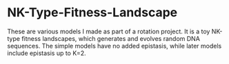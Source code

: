 # NK-Type-Fitness-Landscape
These are various models I made as part of a rotation project. It is a toy NK-type fitness landscapes, which generates and evolves random DNA sequences. The simple models have no added epistasis, while later models include epistasis up to K=2. 
